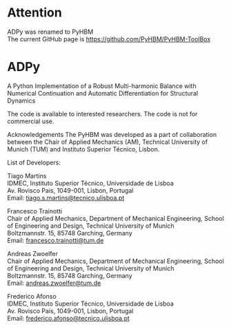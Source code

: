 # Attention 
ADPy was renamed to PyHBM  
The current GitHub page is https://github.com/PyHBM/PyHBM-ToolBox

# ADPy
A Python Implementation of a Robust Multi-harmonic Balance with Numerical Continuation and Automatic Differentiation for Structural Dynamics

The code is available to interested researchers.
The code is not for commercial use.

Acknowledgements
The PyHBM was developed as a part of collaboration between the Chair of Applied Mechanics (AM), Technical University of Munich (TUM) and Instituto Superior Técnico, Lisbon.

List of Developers:

Tiago Martins  
IDMEC, Instituto Superior Técnico, Universidade de Lisboa  
Av. Rovisco Pais, 1049-001, Lisbon, Portugal  
Email: tiago.s.martins@tecnico.ulisboa.pt

Francesco Trainotti  
Chair of Applied Mechanics, Department of Mechanical Engineering, School of Engineering and Design, Technical University of Munich  
Boltzmannstr. 15, 85748 Garching, Germany  
Email: francesco.trainotti@tum.de

Andreas Zwoelfer  
Chair of Applied Mechanics, Department of Mechanical Engineering, School of Engineering and Design, Technical University of Munich  
Boltzmannstr. 15, 85748 Garching, Germany  
Email: andreas.zwoelfer@tum.de

Frederico Afonso  
IDMEC, Instituto Superior Técnico, Universidade de Lisboa  
Av. Rovisco Pais, 1049-001, Lisbon, Portugal  
Email: frederico.afonso@tecnico.ulisboa.pt

